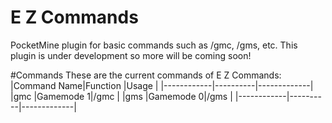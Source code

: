 # E Z Commands
PocketMine plugin for basic commands such as /gmc, /gms, etc. This plugin is under development so more will be coming soon!

#Commands
These are the current commands of E Z Commands:
|Command Name|Function  |Usage        |
|------------|----------|-------------|
|gmc         |Gamemode 1|/gmc <player>|
|gms         |Gamemode 0|/gms <player>|
|------------|----------|-------------|
